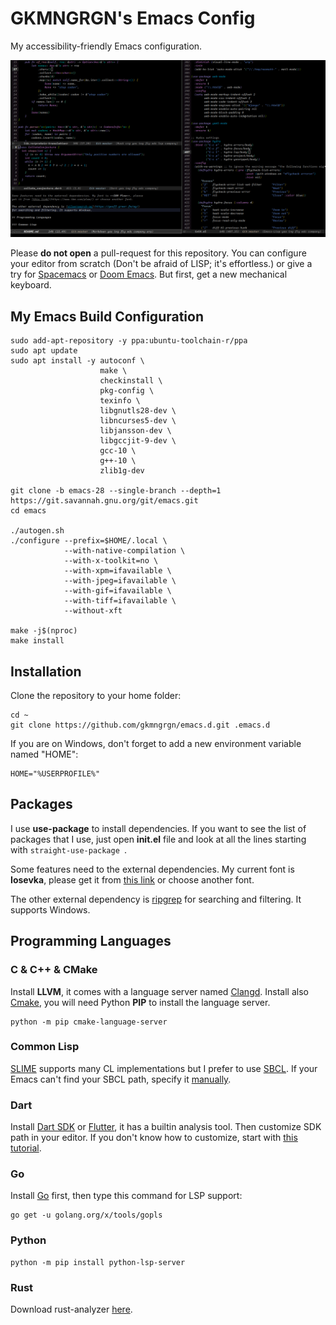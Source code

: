 # GKMNGRGN's Emacs Config

My accessibility-friendly Emacs configuration.

![](data/interface.png)

Please **do not open** a pull-request for this repository. You can configure your editor from scratch (Don't be afraid of LISP; it's effortless.) or give a try for [Spacemacs][1] or [Doom Emacs][2]. But first, get a new mechanical keyboard.

## My Emacs Build Configuration

    sudo add-apt-repository -y ppa:ubuntu-toolchain-r/ppa
    sudo apt update
    sudo apt install -y autoconf \
                        make \
                        checkinstall \
                        pkg-config \
                        texinfo \
                        libgnutls28-dev \
                        libncurses5-dev \
                        libjansson-dev \
                        libgccjit-9-dev \
                        gcc-10 \
                        g++-10 \
                        zlib1g-dev

    git clone -b emacs-28 --single-branch --depth=1 https://git.savannah.gnu.org/git/emacs.git
    cd emacs

    ./autogen.sh
    ./configure --prefix=$HOME/.local \
                --with-native-compilation \
                --with-x-toolkit=no \
                --with-xpm=ifavailable \
                --with-jpeg=ifavailable \
                --with-gif=ifavailable \
                --with-tiff=ifavailable \
                --without-xft

    make -j$(nproc)
    make install


## Installation

Clone the repository to your home folder:

    cd ~
    git clone https://github.com/gkmngrgn/emacs.d.git .emacs.d

If you are on Windows, don't forget to add a new environment variable named "HOME":

    HOME="%USERPROFILE%"


## Packages

I use **use-package** to install dependencies. If you want to see the list of packages that I use, just open **init.el** file and look at all the lines starting with `straight-use-package `.

Some features need to the external dependencies. My current font is **Iosevka**, please get it from [this link][3] or choose another font.

The other external dependency is [ripgrep][4] for searching and filtering. It supports Windows.


## Programming Languages

### C & C++ & CMake

Install **LLVM**, it comes with a language server named [Clangd][5]. Install also [Cmake][6], you will need Python **PIP** to install the language server.


    python -m pip cmake-language-server


### Common Lisp

[SLIME][7] supports many CL implementations but I prefer to use [SBCL][8]. If your Emacs can't find your SBCL path, specify it [manually][9].

### Dart

Install [Dart SDK][10] or [Flutter][11], it has a builtin analysis tool. Then customize SDK path in your editor. If you don't know how to customize, start with [this tutorial][12].


### Go

Install [Go][13] first, then type this command for LSP support:

    go get -u golang.org/x/tools/gopls


### Python

    python -m pip install python-lsp-server


### Rust

Download rust-analyzer [here][14].

[1]: https://www.spacemacs.org/
[2]: https://github.com/hlissner/doom-emacs
[3]: https://typeof.net/Iosevka/
[4]: https://github.com/BurntSushi/ripgrep/
[5]: https://clangd.llvm.org/
[6]: https://cmake.org/download/
[7]: https://common-lisp.net/project/slime/
[8]: http://www.sbcl.org/
[9]: http://ergoemacs.org/emacs/emacs_custom_system.html
[10]: https://dart.dev/
[11]: https://flutter.dev/
[12]: http://ergoemacs.org/emacs/emacs_custom_system.html
[13]: https://go.dev/
[14]: https://github.com/rust-analyzer/rust-analyzer/releases
